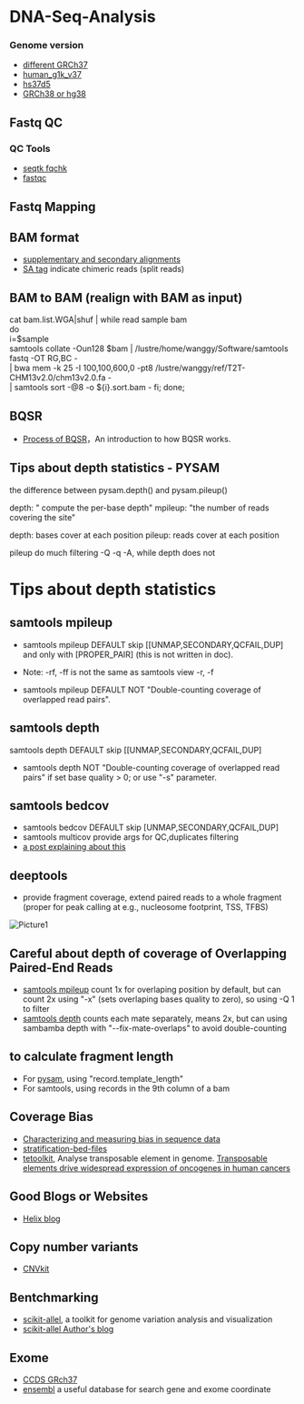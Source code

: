 # DNA-Seq-Analysis

### Genome version
* [different GRCh37](https://gatk.broadinstitute.org/hc/en-us/articles/360035890711)
* [human_g1k_v37](ftp://ftp.ncbi.nlm.nih.gov/1000genomes/ftp/technical/reference/human_g1k_v37.fasta.gz)
* [hs37d5](ftp://ftp.1000genomes.ebi.ac.uk/vol1/ftp/technical/reference/phase2_reference_assembly_sequence/hs37d5.fa.gz)
* [GRCh38 or hg38](ftp://ftp.ncbi.nlm.nih.gov/genomes/all/GCA/000/001/405/GCA_000001405.15_GRCh38/seqs_for_alignment_pipelines.ucsc_ids/GCA_000001405.15_GRCh38_no_alt_analysis_set.fna.gz)
 

## Fastq QC
### QC Tools
* [seqtk fqchk](https://blog.liang2.tw/posts/2015/09/seqtk/)
* [fastqc](https://github.com/s-andrews/FastQC)

## Fastq Mapping
## BAM format
* [supplementary and secondary alignments](https://www.cnblogs.com/timeisbiggestboss/p/8856888.html)
* [SA tag](https://www.biostars.org/p/116201/) indicate chimeric reads (split reads)

## BAM to BAM (realign with BAM as input)

cat bam.list.WGA|shuf | while read sample bam  
do  
    i=$sample  
    samtools collate -Oun128 $bam | /lustre/home/wanggy/Software/samtools fastq -OT RG,BC - \
  | bwa mem -k 25 -I 100,100,600,0 -pt8 /lustre/wanggy/ref/T2T-CHM13v2.0/chm13v2.0.fa - \
  | samtools sort -@8 -o ${i}.sort.bam -
    fi;
done;

## BQSR
* [Process of BQSR](http://zenfractal.com/2014/01/25/bqsr/)，An introduction to how BQSR works.
## Tips about depth statistics - PYSAM
the difference between pysam.depth() and pysam.pileup()

depth: " compute the per-base depth"
mpileup: "the number of reads covering the site" 

depth: bases cover at each position
pileup: reads cover at each position

pileup do much filtering -Q -q -A, while depth does not 

# Tips about depth statistics

## samtools mpileup
* samtools mpileup DEFAULT skip [[UNMAP,SECONDARY,QCFAIL,DUP] and only with [PROPER_PAIR] (this is not written in doc).
* Note: -rf, -ff is not the same as samtools view -r, -f

* samtools mpileup DEFAULT NOT "Double-counting coverage of overlapped read pairs".

## samtools depth
samtools depth DEFAULT skip [[UNMAP,SECONDARY,QCFAIL,DUP]
* samtools depth NOT "Double-counting coverage of overlapped read pairs" if set base quality > 0; or use "-s" parameter.

## samtools bedcov
* samtools bedcov DEFAULT skip [UNMAP,SECONDARY,QCFAIL,DUP]
* samtools multicov provide args for QC,duplicates filtering
* [a post explaining about this](https://www.biostars.org/p/195497/)

## deeptools
* provide fragment coverage, extend paired reads to a whole fragment (proper for peak calling at e.g., nucleosome footprint, TSS, TFBS)

![Picture1](https://user-images.githubusercontent.com/28535831/169742275-974a06f8-c563-4223-a4e5-84d29c152ed1.png)


## Careful about depth of coverage of Overlapping Paired-End Reads
* [samtools mpileup](https://www.biostars.org/p/87299/#284421) count 1x for overlaping position by default, but can count 2x using "-x" (sets overlaping bases quality to zero), so using -Q 1 to filter
* [samtools depth](https://www.biostars.org/p/323047/) counts each mate separately, means 2x, but can using sambamba depth with "--fix-mate-overlaps" to avoid double-counting
## to calculate fragment length
* For [pysam](https://www.biostars.org/p/312885/), using "record.template_length"
* For samtools, using records in the 9th column of a bam

## Coverage Bias
* [Characterizing and measuring bias in sequence data](https://genomebiology.biomedcentral.com/articles/10.1186/gb-2013-14-5-r51)
* [stratification-bed-files](https://github.com/ga4gh/benchmarking-tools/tree/master/resources/stratification-bed-files)
* [tetoolkit](https://github.com/mhammell-laboratory/tetoolkit), Analyse transposable element in genome. [Transposable elements drive widespread expression of oncogenes in human cancers](https://sci-hub.tw/10.1038/s41588-019-0373-3)

## Good Blogs or Websites
* [Helix blog](https://blog.helix.com/blog/)


## Copy number variants
* [CNVkit](https://github.com/etal/cnvkit)

## Bentchmarking
* [scikit-allel](https://scikit-allel.readthedocs.io/en/stable/stats/mendel.html), a toolkit for genome variation analysis and visualization
* [scikit-allel Author's blog](https://alimanfoo.github.io/)

## Exome
* [CCDS GRch37](ftp://ftp.ncbi.nih.gov/pub/CCDS/archive/Hs37.3/)
* [ensembl](http://asia.ensembl.org/Homo_sapiens/Gene/Summary?db=core;g=ENSG00000221957;r=19:54832676-54848569) a useful database for search gene and exome coordinate
